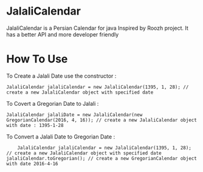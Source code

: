 # JalaliCalendar

JalaliCalendar is a Persian Calendar for java Inspired by Roozh project. It has a better API and more developer friendly

# How To Use

To Create a Jalali Date use the constructor :
    
    JalaliCalendar jalaliCalendar = new JalaliCalendar(1395, 1, 28); // create a new JalaliCalendar object with specified date

To Covert a Gregorian Date to Jalali :

    JalaliCalendar jalaliDate = new JalaliCalendar(new GregorianCalendar(2016, 4, 16)); // create a new JalaliCalendar object with date : 1395-1-28

To Convert a Jalali Date to Gregorian Date :

        JalaliCalendar jalaliCalendar = new JalaliCalendar(1395, 1, 28); // create a new JalaliCalendar object with specified date
	jalaliCalendar.toGregorian(); // create a new GregorianCalendar object with date 2016-4-16



